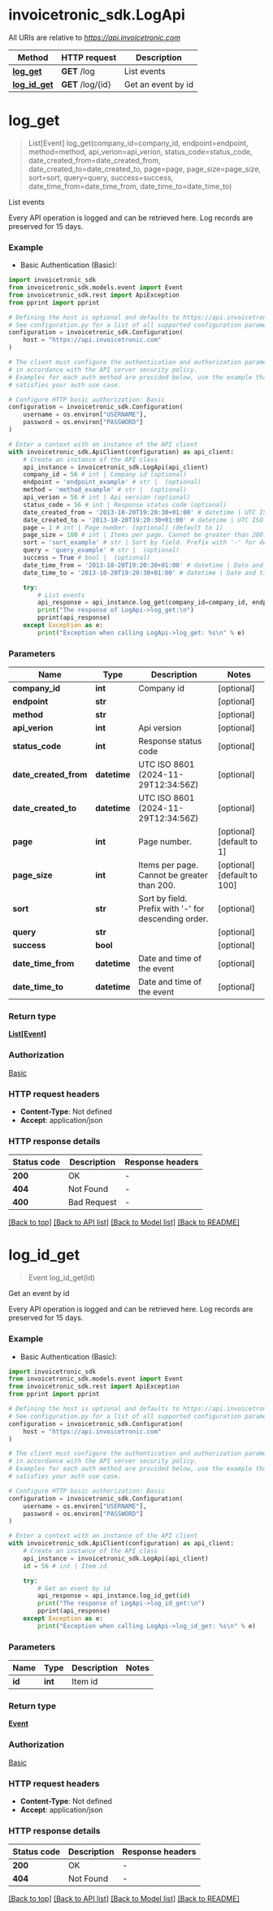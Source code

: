 # invoicetronic_sdk.LogApi

All URIs are relative to *https://api.invoicetronic.com*

Method | HTTP request | Description
------------- | ------------- | -------------
[**log_get**](LogApi.md#log_get) | **GET** /log | List events
[**log_id_get**](LogApi.md#log_id_get) | **GET** /log/{id} | Get an event by id


# **log_get**
> List[Event] log_get(company_id=company_id, endpoint=endpoint, method=method, api_verion=api_verion, status_code=status_code, date_created_from=date_created_from, date_created_to=date_created_to, page=page, page_size=page_size, sort=sort, query=query, success=success, date_time_from=date_time_from, date_time_to=date_time_to)

List events

Every API operation is logged and can be retrieved here. Log records are preserved for 15 days.

### Example

* Basic Authentication (Basic):

```python
import invoicetronic_sdk
from invoicetronic_sdk.models.event import Event
from invoicetronic_sdk.rest import ApiException
from pprint import pprint

# Defining the host is optional and defaults to https://api.invoicetronic.com
# See configuration.py for a list of all supported configuration parameters.
configuration = invoicetronic_sdk.Configuration(
    host = "https://api.invoicetronic.com"
)

# The client must configure the authentication and authorization parameters
# in accordance with the API server security policy.
# Examples for each auth method are provided below, use the example that
# satisfies your auth use case.

# Configure HTTP basic authorization: Basic
configuration = invoicetronic_sdk.Configuration(
    username = os.environ["USERNAME"],
    password = os.environ["PASSWORD"]
)

# Enter a context with an instance of the API client
with invoicetronic_sdk.ApiClient(configuration) as api_client:
    # Create an instance of the API class
    api_instance = invoicetronic_sdk.LogApi(api_client)
    company_id = 56 # int | Company id (optional)
    endpoint = 'endpoint_example' # str |  (optional)
    method = 'method_example' # str |  (optional)
    api_verion = 56 # int | Api version (optional)
    status_code = 56 # int | Response status code (optional)
    date_created_from = '2013-10-20T19:20:30+01:00' # datetime | UTC ISO 8601 (2024-11-29T12:34:56Z) (optional)
    date_created_to = '2013-10-20T19:20:30+01:00' # datetime | UTC ISO 8601 (2024-11-29T12:34:56Z) (optional)
    page = 1 # int | Page number. (optional) (default to 1)
    page_size = 100 # int | Items per page. Cannot be greater than 200. (optional) (default to 100)
    sort = 'sort_example' # str | Sort by field. Prefix with '-' for descending order. (optional)
    query = 'query_example' # str |  (optional)
    success = True # bool |  (optional)
    date_time_from = '2013-10-20T19:20:30+01:00' # datetime | Date and time of the event (optional)
    date_time_to = '2013-10-20T19:20:30+01:00' # datetime | Date and time of the event (optional)

    try:
        # List events
        api_response = api_instance.log_get(company_id=company_id, endpoint=endpoint, method=method, api_verion=api_verion, status_code=status_code, date_created_from=date_created_from, date_created_to=date_created_to, page=page, page_size=page_size, sort=sort, query=query, success=success, date_time_from=date_time_from, date_time_to=date_time_to)
        print("The response of LogApi->log_get:\n")
        pprint(api_response)
    except Exception as e:
        print("Exception when calling LogApi->log_get: %s\n" % e)
```



### Parameters


Name | Type | Description  | Notes
------------- | ------------- | ------------- | -------------
 **company_id** | **int**| Company id | [optional] 
 **endpoint** | **str**|  | [optional] 
 **method** | **str**|  | [optional] 
 **api_verion** | **int**| Api version | [optional] 
 **status_code** | **int**| Response status code | [optional] 
 **date_created_from** | **datetime**| UTC ISO 8601 (2024-11-29T12:34:56Z) | [optional] 
 **date_created_to** | **datetime**| UTC ISO 8601 (2024-11-29T12:34:56Z) | [optional] 
 **page** | **int**| Page number. | [optional] [default to 1]
 **page_size** | **int**| Items per page. Cannot be greater than 200. | [optional] [default to 100]
 **sort** | **str**| Sort by field. Prefix with &#39;-&#39; for descending order. | [optional] 
 **query** | **str**|  | [optional] 
 **success** | **bool**|  | [optional] 
 **date_time_from** | **datetime**| Date and time of the event | [optional] 
 **date_time_to** | **datetime**| Date and time of the event | [optional] 

### Return type

[**List[Event]**](Event.md)

### Authorization

[Basic](../README.md#Basic)

### HTTP request headers

 - **Content-Type**: Not defined
 - **Accept**: application/json

### HTTP response details

| Status code | Description | Response headers |
|-------------|-------------|------------------|
**200** | OK |  -  |
**404** | Not Found |  -  |
**400** | Bad Request |  -  |

[[Back to top]](#) [[Back to API list]](../README.md#documentation-for-api-endpoints) [[Back to Model list]](../README.md#documentation-for-models) [[Back to README]](../README.md)

# **log_id_get**
> Event log_id_get(id)

Get an event by id

Every API operation is logged and can be retrieved here. Log records are preserved for 15 days.

### Example

* Basic Authentication (Basic):

```python
import invoicetronic_sdk
from invoicetronic_sdk.models.event import Event
from invoicetronic_sdk.rest import ApiException
from pprint import pprint

# Defining the host is optional and defaults to https://api.invoicetronic.com
# See configuration.py for a list of all supported configuration parameters.
configuration = invoicetronic_sdk.Configuration(
    host = "https://api.invoicetronic.com"
)

# The client must configure the authentication and authorization parameters
# in accordance with the API server security policy.
# Examples for each auth method are provided below, use the example that
# satisfies your auth use case.

# Configure HTTP basic authorization: Basic
configuration = invoicetronic_sdk.Configuration(
    username = os.environ["USERNAME"],
    password = os.environ["PASSWORD"]
)

# Enter a context with an instance of the API client
with invoicetronic_sdk.ApiClient(configuration) as api_client:
    # Create an instance of the API class
    api_instance = invoicetronic_sdk.LogApi(api_client)
    id = 56 # int | Item id

    try:
        # Get an event by id
        api_response = api_instance.log_id_get(id)
        print("The response of LogApi->log_id_get:\n")
        pprint(api_response)
    except Exception as e:
        print("Exception when calling LogApi->log_id_get: %s\n" % e)
```



### Parameters


Name | Type | Description  | Notes
------------- | ------------- | ------------- | -------------
 **id** | **int**| Item id | 

### Return type

[**Event**](Event.md)

### Authorization

[Basic](../README.md#Basic)

### HTTP request headers

 - **Content-Type**: Not defined
 - **Accept**: application/json

### HTTP response details

| Status code | Description | Response headers |
|-------------|-------------|------------------|
**200** | OK |  -  |
**404** | Not Found |  -  |

[[Back to top]](#) [[Back to API list]](../README.md#documentation-for-api-endpoints) [[Back to Model list]](../README.md#documentation-for-models) [[Back to README]](../README.md)

